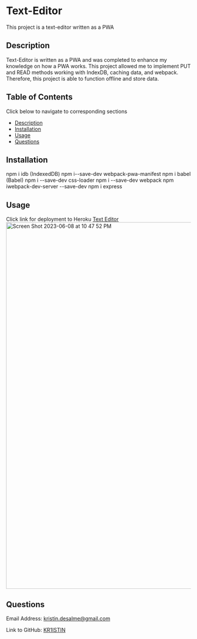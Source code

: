 # Text-Editor
This project is a text-editor written as a PWA

## Description
Text-Editor is written as a PWA and was completed to enhance my knowledge on how a PWA works. This project allowed me to implement PUT and READ methods working with IndexDB, caching data, and webpack. Therefore, this project is able to function offline and store data. 


## Table of Contents 
Click below to navigate to corresponding sections
- [Description](#description)
- [Installation](#installation)
- [Usage](#usage)
- [Questions](#questions)

## Installation
npm i idb (IndexedDB)
npm i--save-dev webpack-pwa-manifest 
npm i babel (Babel)
npm i --save-dev css-loader 
npm i --save-dev webpack 
npm iwebpack-dev-server --save-dev 
npm i express 

## Usage
Click link for deployment to Heroku
<a href='https://text-editor-pwa-kd.herokuapp.com'>Text Editor</a>
<img width="997" alt="Screen Shot 2023-06-08 at 10 47 52 PM" src="https://github.com/KR1ISTIN/Text-Editor/assets/121457179/4cbe6b37-8c03-4e23-9b27-0432d3c217a8">



## Questions 
Email Address:
<a href="mailto:kristin.desalme@gmail.com">kristin.desalme@gmail.com</a>

Link to GitHub:
<a href='https://github.com/KR1ISTIN'>KR1ISTIN</a>
